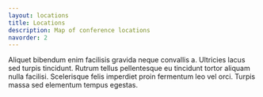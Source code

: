 ```yaml
---
layout: locations
title: Locations
description: Map of conference locations
navorder: 2
---
```


Aliquet bibendum enim facilisis gravida neque convallis a. Ultricies lacus sed turpis tincidunt. Rutrum tellus pellentesque eu tincidunt tortor aliquam nulla facilisi. Scelerisque felis imperdiet proin fermentum leo vel orci. Turpis massa sed elementum tempus egestas.
